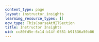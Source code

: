```yaml
---
content_type: page
layout: instructor_insights
learning_resource_types: []
ocw_type: ThisCourseAtMITSection
title: Instructor Insights
uid: cc80fd5e-6c14-b14f-0551-b91536a50b06
---
```


